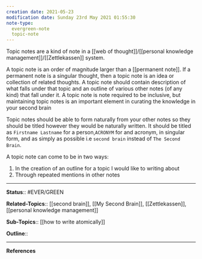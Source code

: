 ```yaml
---
creation date: 2021-05-23
modification date: Sunday 23rd May 2021 01:55:30
note-type: 
  evergreen-note
  topic-note
---
```


Topic notes are a kind of note in a [[web of thought]]/[[personal knowledge management]]/[[Zettlekassen]] system.

A topic note is an order of magnitude larger than a [[permanent note]]. If a permanent note is a singular thought, then a topic note is an idea or collection of related thoughts. A topic note should contain description of what falls under that topic and an outline of various other notes (of any kind) that fall under it. A topic note is note required to be inclusive, but maintaining topic notes is an important element in curating the knowledge in your second brain

Topic notes should be able to form naturally from your other notes so they should be titled however they would be naturally written. It should be titled as `Firstname Lastname` for a person,`ACRONYM` for and acronym, in singular form, and as simply as possible i.e `second brain` instead of `The Second Brain`. 

A topic note can come to be in two ways:
1. In the creation of an outline for a topic I would like to writing about
2. Through repeated mentions in other notes

---

**Status**:: #EVER/GREEN 

**Related-Topics**::  [[second brain]], [[My Second Brain]], [[Zettlekassen]], [[personal knowledge management]]
	
**Sub-Topics**:: [[how to write atomically]] 
	
**Outline**::

--- 
**References**